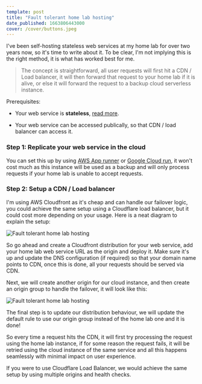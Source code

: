 ```yaml
---
template: post
title: "Fault tolerant home lab hosting"
date_published: 1663806443000
cover: /cover/buttons.jpeg
---
```


I've been self-hosting stateless web services at my home lab for over two years now, so it's time to write about it. To be clear, I'm not implying this is the right method, it is what has worked best for me.

> The concept is straightforward, all user requests will first hit a CDN / Load balancer, it will then forward that request to your home lab if it is alive, or else it will forward the request to a backup cloud serverless instance.

Prerequisites:

* Your web service is **stateless**, [read more](https://www.proud2becloud.com/stateful-vs-stateless-the-good-the-bad-and-the-ugly/?ref=techulus.xyz).
    
* Your web service can be accessed publically, so that CDN / load balancer can access it.
    

### Step 1: Replicate your web service in the cloud

You can set this up by using [AWS App runner](https://aws.amazon.com/apprunner/?ref=techulus.xyz) or [Google Cloud run](https://cloud.google.com/run?ref=techulus.xyz), it won't cost much as this instance will be used as a backup and will only process requests if your home lab is unable to accept requests.

### Step 2: Setup a CDN / Load balancer

I'm using AWS Cloudfront as it's cheap and can handle our failover logic, you could achieve the same setup using a Cloudflare load balancer, but it could cost more depending on your usage. Here is a neat diagram to explain the setup:

![Fault tolerant home lab hosting](/images/homelab-hosting/cloudfront.png)

So go ahead and create a Cloudfront distribution for your web service, add your home lab web service URL as the origin and deploy it. Make sure it's up and update the DNS configuration (if required) so that your domain name points to CDN, once this is done, all your requests should be served via CDN.

Next, we will create another origin for our cloud instance, and then create an origin group to handle the failover, it will look like this:

![Fault tolerant home lab hosting](/images/homelab-hosting/origins.png)

The final step is to update our distribution behaviour, we will update the default rule to use our origin group instead of the home lab one and it is done!

So every time a request hits the CDN, it will first try processing the request using the home lab instance, if for some reason the request fails, it will be retried using the cloud instance of the same service and all this happens seamlessly with minimal impact on user experience.

If you were to use Cloudflare Load Balancer, we would achieve the same setup by using multiple origins and health checks.